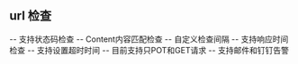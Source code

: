 ## url 检查
-- 支持状态码检查
-- Content内容匹配检查
-- 自定义检查间隔
-- 支持响应时间检查
-- 支持设置超时时间
-- 目前支持只POT和GET请求
-- 支持邮件和钉钉告警


